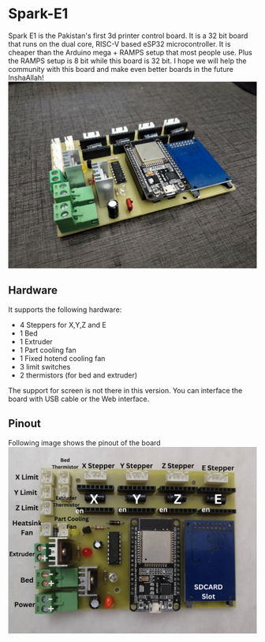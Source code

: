 # Spark-E1
Spark E1 is the Pakistan's first 3d printer control board. It is a 32 bit board that runs on the dual core, RISC-V based eSP32 microcontroller. It is cheaper than the Arduino mega + RAMPS setup that most people use. Plus the RAMPS setup is 8 bit while this board is 32 bit. I hope we will help the community with this board and make even better boards in the future InshaAllah!
![Spark E1 picture](https://github.com/UmerSoftwares/Spark-E1/blob/main/hardware/photo.jpg)

## Hardware
It supports the following hardware:
- 4 Steppers for X,Y,Z and E
- 1 Bed
- 1 Extruder
- 1 Part cooling fan
- 1 Fixed hotend cooling fan
- 3 limit switches
- 2 thermistors (for bed and extruder)

The support for screen is not there in this version. You can interface the board with USB cable or the Web interface.

## Pinout
Following image shows the pinout of the board
![Spark E1 pinout](https://github.com/UmerSoftwares/Spark-E1/blob/main/hardware/pinout.png)
